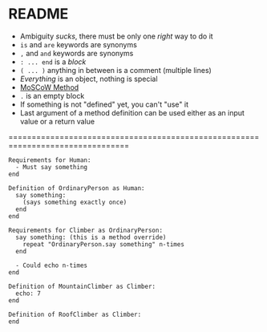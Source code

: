 README
======

* Ambiguity *sucks*, there must be only one _right_ way to do it
* `is` and `are` keywords are synonyms
* `,` and `and` keywords are synonyms
* `: ... end` is a _block_
* `( ... )` anything in between is a comment (multiple lines)
* _Everything_ is an object, nothing is special
* [MoSCoW Method](http://www.projectsmart.co.uk/moscow-method.php)
* `.` is an empty block
* If something is not "defined" yet, you can't "use" it
* Last argument of a method definition can be used either as an input value or a return value

================================================================================

```
Requirements for Human:
  - Must say something
end

Definition of OrdinaryPerson as Human:
  say something:
    (says something exactly once)
  end
end

Requirements for Climber as OrdinaryPerson:
  say something: (this is a method override)
    repeat "OrdinaryPerson.say something" n-times
  end

  - Could echo n-times
end

Definition of MountainClimber as Climber:
  echo: 7
end

Definition of RoofClimber as Climber:
end
```
